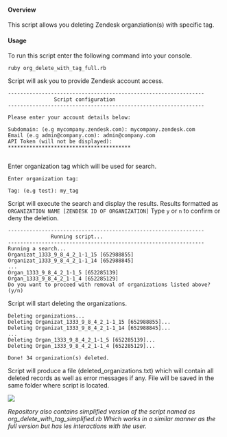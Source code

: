 #### Overview

This script allows you deleting Zendesk organziation(s) with specific tag.

#### Usage

To run this script enter the following command into your console.

```
ruby org_delete_with_tag_full.rb
```

Script will ask you to provide Zendesk account access.

```
----------------------------------------------------------------
               Script configuration
----------------------------------------------------------------

Please enter your account details below:                        

Subdomain: (e.g mycompany.zendesk.com): mycompany.zendesk.com
Email (e.g admin@company.com): admin@company.com
API Token (will not be displayed): ****************************************


```

Enter organization tag which will be used for search.

```
Enter organization tag:                                         

Tag: (e.g test): my_tag

```

Script will execute the search and display the results.
Results formatted as `ORGANIZATION NAME [ZENDESK ID OF ORGANIZATION]`
Type `y` or `n` to confirm or deny the deletion.

```
----------------------------------------------------------------
              Running script...
----------------------------------------------------------------
Running a search...
Organizat_1333_9_8_4_2_1-1_15 [652988855]
Organizat_1333_9_8_4_2_1-1_14 [652988845]
...
Organ_1333_9_8_4_2_1-1_5 [652285139]
Organ_1333_9_8_4_2_1-1_4 [652285129]
Do you want to proceed with removal of organizations listed above? (y/n)

```
Script will start deleting the organizations.

```
Deleting organizations...
Deleting Organizat_1333_9_8_4_2_1-1_15 [652988855]...
Deleting Organizat_1333_9_8_4_2_1-1_14 [652988845]...
...
Deleting Organ_1333_9_8_4_2_1-1_5 [652285139]...
Deleting Organ_1333_9_8_4_2_1-1_4 [652285129]...

Done! 34 organization(s) deleted.
```
Script will produce a file (deleted_organizations.txt) which will contain all deleted records as well as error messages if any.
File will be saved in the same folder where script is located.

![](https://p4.zdassets.com/hc/theme_assets/201622/2836/Screen_Shot_2015-07-22_at_13.39.29.png)

*Repository also contains simplified version of the script named as org_delete_with_tag_simplified.rb Which works in a similar manner as the full version but has les interactions with the user.*
